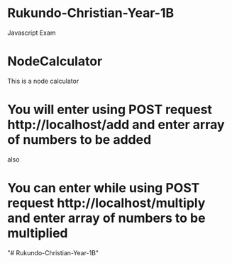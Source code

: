 # Rukundo-Christian-Year-1B
Javascript Exam
# NodeCalculator
This is a node calculator 
# You will  enter  using POST request http://localhost/add  and enter array of numbers to be added
also 
# You can enter while using POST request http://localhost/multiply  and enter array of numbers to be multiplied

"# Rukundo-Christian-Year-1B" 
